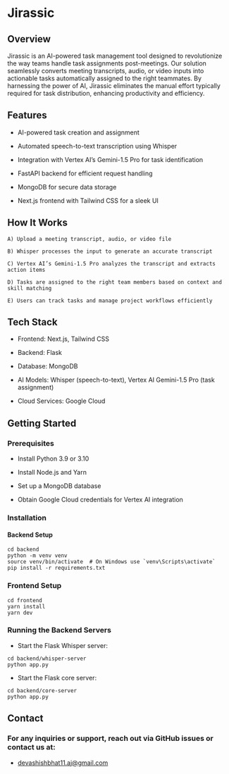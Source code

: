 
# Jirassic

## Overview
Jirassic is an AI-powered task management tool designed to revolutionize the way teams handle task assignments post-meetings. Our solution seamlessly converts meeting transcripts, audio, or video inputs into actionable tasks automatically assigned to the right teammates. By harnessing the power of AI, Jirassic eliminates the manual effort typically required for task distribution, enhancing productivity and efficiency.

## Features
- AI-powered task creation and assignment

- Automated speech-to-text transcription using Whisper

- Integration with Vertex AI’s Gemini-1.5 Pro for task identification

- FastAPI backend for efficient request handling

- MongoDB for secure data storage

- Next.js frontend with Tailwind CSS for a sleek UI

## How It Works
    A) Upload a meeting transcript, audio, or video file

    B) Whisper processes the input to generate an accurate transcript

    C) Vertex AI’s Gemini-1.5 Pro analyzes the transcript and extracts action items

    D) Tasks are assigned to the right team members based on context and skill matching

    E) Users can track tasks and manage project workflows efficiently


## Tech Stack
- Frontend: Next.js, Tailwind CSS

- Backend: Flask

- Database: MongoDB

- AI Models: Whisper (speech-to-text), Vertex AI Gemini-1.5 Pro (task assignment)

- Cloud Services: Google Cloud

## Getting Started
### Prerequisites
- Install Python 3.9 or 3.10

- Install Node.js and Yarn

- Set up a MongoDB database

- Obtain Google Cloud credentials for Vertex AI integration

### Installation
#### Backend Setup
```
cd backend
python -m venv venv
source venv/bin/activate  # On Windows use `venv\Scripts\activate`
pip install -r requirements.txt
```

### Frontend Setup
```
cd frontend
yarn install
yarn dev
```

### Running the Backend Servers
- Start the Flask Whisper server:
```
cd backend/whisper-server
python app.py
```

- Start the Flask core server:
```
cd backend/core-server
python app.py
```

## Contact
### For any inquiries or support, reach out via GitHub issues or contact us at:
- devashishbhat11.aj@gmail.com
